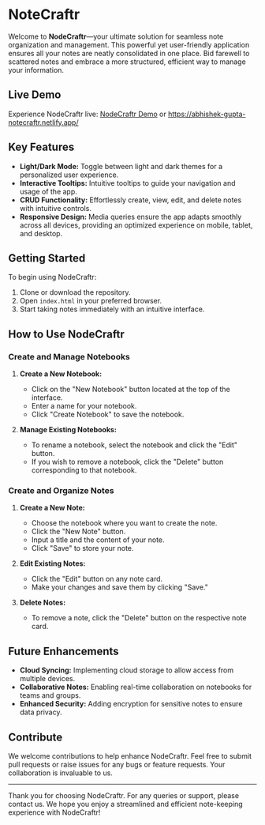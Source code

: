 # NoteCraftr

Welcome to **NodeCraftr**—your ultimate solution for seamless note organization and management. This powerful yet user-friendly application ensures all your notes are neatly consolidated in one place. Bid farewell to scattered notes and embrace a more structured, efficient way to manage your information.

## Live Demo

Experience NodeCraftr live: [NodeCraftr Demo](https://abhishek-gupta-notecraftr.netlify.app/) or https://abhishek-gupta-notecraftr.netlify.app/

## Key Features

- **Light/Dark Mode:** Toggle between light and dark themes for a personalized user experience.
- **Interactive Tooltips:** Intuitive tooltips to guide your navigation and usage of the app.
- **CRUD Functionality:** Effortlessly create, view, edit, and delete notes with intuitive controls.
- **Responsive Design:** Media queries ensure the app adapts smoothly across all devices, providing an optimized experience on mobile, tablet, and desktop.

## Getting Started

To begin using NodeCraftr:

1. Clone or download the repository.
2. Open `index.html` in your preferred browser.
3. Start taking notes immediately with an intuitive interface.

## How to Use NodeCraftr

### Create and Manage Notebooks

1. **Create a New Notebook:**
   - Click on the "New Notebook" button located at the top of the interface.
   - Enter a name for your notebook.
   - Click "Create Notebook" to save the notebook.

2. **Manage Existing Notebooks:**
   - To rename a notebook, select the notebook and click the "Edit" button.
   - If you wish to remove a notebook, click the "Delete" button corresponding to that notebook.

### Create and Organize Notes

1. **Create a New Note:**
   - Choose the notebook where you want to create the note.
   - Click the "New Note" button.
   - Input a title and the content of your note.
   - Click "Save" to store your note.

2. **Edit Existing Notes:**
   - Click the "Edit" button on any note card.
   - Make your changes and save them by clicking "Save."

3. **Delete Notes:**
   - To remove a note, click the "Delete" button on the respective note card.


## Future Enhancements

- **Cloud Syncing:** Implementing cloud storage to allow access from multiple devices.
- **Collaborative Notes:** Enabling real-time collaboration on notebooks for teams and groups.
- **Enhanced Security:** Adding encryption for sensitive notes to ensure data privacy.


## Contribute

We welcome contributions to help enhance NodeCraftr. Feel free to submit pull requests or raise issues for any bugs or feature requests. Your collaboration is invaluable to us.

---

Thank you for choosing NodeCraftr. For any queries or support, please contact us. We hope you enjoy a streamlined and efficient note-keeping experience with NodeCraftr!
